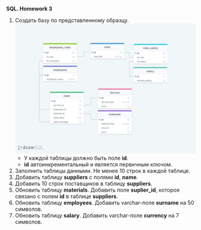 **SQL. Homework 3**
  
 1. Создать базу по представленному образцу. ![diagram](https://github.com/m-maksimenka/SQL/blob/main/Homework_3/diagram.jpg)
    - У каждой таблицы должно быть поле **id**.
    - **id** автоинкрементальный и является первичным ключом.
 2. Заполнить таблицы данными. Не менее 10 строк в каждой таблице.
 3. Добавить таблицу **suppliers** с полями **id**, **name**.
 4. Добавить 10 строк поставщиков в таблицу **suppliers**.
 5. Обновить таблицу **materials**. Добавить поле **suplier_id**, которое связано с полем **id** в таблице **suppliers**.
 6. Обновить таблицу **employees**. Добавить varchar-поле **surname** на 50 символов.
 7. Обновить таблицу **salary**. Добавить varchar-поле **currency** на 7 символов.